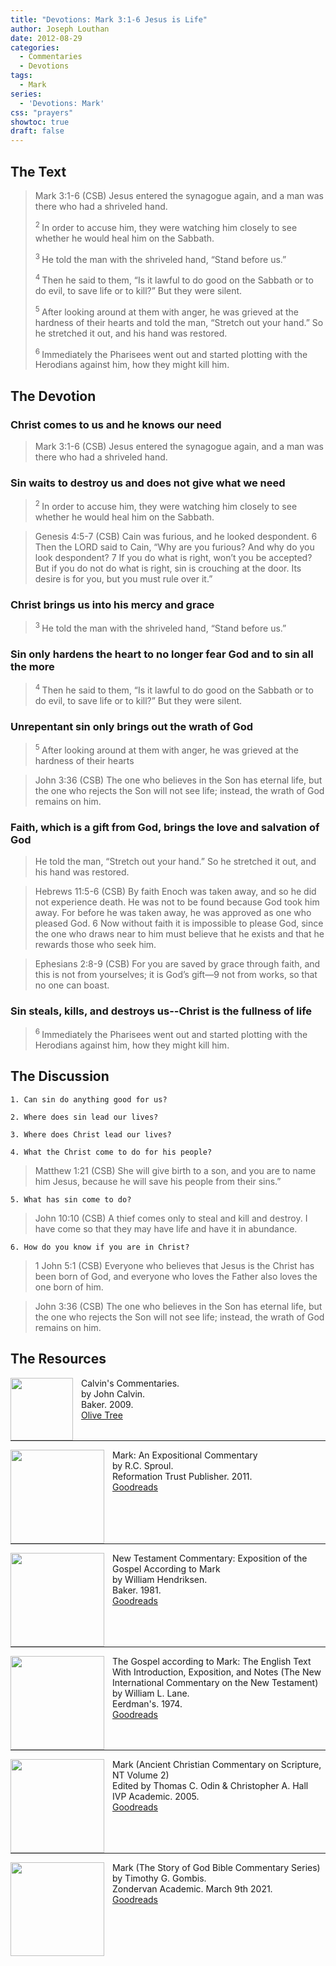 ```yaml
---
title: "Devotions: Mark 3:1-6 Jesus is Life"
author: Joseph Louthan
date: 2012-08-29
categories:
  - Commentaries
  - Devotions
tags:
  - Mark
series:
  - 'Devotions: Mark'
css: "prayers"
showtoc: true
draft: false
---
```

## The Text

>Mark 3:1-6 (CSB) Jesus entered the synagogue again, and a man was there who had a shriveled hand.
>
><sup> 2 </sup>In order to accuse him, they were watching him closely to see whether he would heal him on the Sabbath.
>
><sup> 3 </sup>He told the man with the shriveled hand, “Stand before us.”
>
><sup> 4 </sup>Then he said to them, “Is it lawful to do good on the Sabbath or to do evil, to save life or to kill?” But they were silent.
>
><sup> 5 </sup>After looking around at them with anger, he was grieved at the hardness of their hearts and told the man, “Stretch out your hand.” So he stretched it out, and his hand was restored.
>
><sup> 6 </sup>Immediately the Pharisees went out and started plotting with the Herodians against him, how they might kill him.

## The Devotion

### Christ comes to us and he knows our need

>Mark 3:1-6 (CSB) Jesus entered the synagogue again, and a man was there who had a shriveled hand.

### Sin waits to destroy us and does not give what we need

><sup> 2 </sup>In order to accuse him, they were watching him closely to see whether he would heal him on the Sabbath.

>Genesis 4:5-7 (CSB) Cain was furious, and he looked despondent. 6 Then the LORD said to Cain, “Why are you furious? And why do you look despondent? 7 If you do what is right, won’t you be accepted? But if you do not do what is right, sin is crouching at the door. Its desire is for you, but you must rule over it.”

### Christ brings us into his mercy and grace

><sup> 3 </sup>He told the man with the shriveled hand, “Stand before us.”

### Sin only hardens the heart to no longer fear God and to sin all the more

><sup> 4 </sup>Then he said to them, “Is it lawful to do good on the Sabbath or to do evil, to save life or to kill?” But they were silent.

### Unrepentant sin only brings out the wrath of God

><sup> 5 </sup>After looking around at them with anger, he was grieved at the hardness of their hearts

>John 3:36 (CSB) The one who believes in the Son has eternal life, but the one who rejects the Son will not see life; instead, the wrath of God remains on him.

### Faith, which is a gift from God, brings the love and salvation of God

>He told the man, “Stretch out your hand.” So he stretched it out, and his hand was restored.

>Hebrews 11:5-6 (CSB) By faith Enoch was taken away, and so he did not experience death. He was not to be found because God took him away. For before he was taken away, he was approved as one who pleased God. 6 Now without faith it is impossible to please God, since the one who draws near to him must believe that he exists and that he rewards those who seek him.

>Ephesians 2:8-9 (CSB) For you are saved by grace through faith, and this is not from yourselves; it is God’s gift—9 not from works, so that no one can boast.

### Sin steals, kills, and destroys us--Christ is the fullness of life

><sup> 6 </sup>Immediately the Pharisees went out and started plotting with the Herodians against him, how they might kill him.





## The Discussion

```text
1. Can sin do anything good for us?

2. Where does sin lead our lives?

3. Where does Christ lead our lives?

4. What the Christ come to do for his people?
```

>Matthew 1:21 (CSB) She will give birth to a son, and you are to name him Jesus, because he will save his people from their sins.”

```text
5. What has sin come to do?
```

>John 10:10 (CSB) A thief comes only to steal and kill and destroy. I have come so that they may have life and have it in abundance.

```text
6. How do you know if you are in Christ?
```

>1 John 5:1 (CSB) Everyone who believes that Jesus is the Christ has been born of God, and everyone who loves the Father also loves the one born of him.

>John 3:36 (CSB) The one who believes in the Son has eternal life, but the one who rejects the Son will not see life; instead, the wrath of God remains on him.

<div style="page-break-after: always;"></div>


## The Resources

<p style="clear:both;">

<img src="/images/resources/commentary-calvin-set.png" align="left" width="100" style="padding-right: 10px" />Calvin's Commentaries.  
by John Calvin.  
Baker. 2009.  
[Olive Tree](https://www.olivetree.com/store/product.php?productid=17517)

<p style="clear:both;">

---

<img src="/images/resources/commentary-mark-sproul.jpg" align="left" width="150" style="padding-right: 10px" />Mark: An Expositional Commentary  
by R.C. Sproul.  
Reformation Trust Publisher. 2011.  
[Goodreads](https://www.goodreads.com/book/show/13329901-mark?ac=1&from_search=true&qid=AjPCOwNAXj&rank=1)

<p style="clear:both;">

---

<img src="/images/resources/commentary-mark-hendriksen.jpg" align="left" width="150" style="padding-right: 10px" />New Testament Commentary: Exposition of the Gospel According to Mark  
by William Hendriksen.  
Baker. 1981.  
[Goodreads](https://www.goodreads.com/book/show/2365098.Mark)

<p style="clear:both;">

---

<img src="/images/resources/commentary-mark-lane.jpg" align="left" width="150" style="padding-right: 10px" />The Gospel according to Mark: The English Text With Introduction, Exposition, and Notes (The New International Commentary on the New Testament)  
by William L. Lane.  
Eerdman's. 1974.  
[Goodreads](https://www.goodreads.com/book/show/978619.The_Gospel_of_Mark?from_search=true&from_srp=true&qid=UOUMUiJ7z4&rank=2)

<p style="clear:both;">

---

<img src="/images/resources/commentary-mark-oden.jpg" align="left" width="150" style="padding-right: 10px" />Mark (Ancient Christian Commentary on Scripture, NT Volume 2)  
Edited by Thomas C. Odin & Christopher A. Hall  
IVP Academic. 2005.  
[Goodreads](https://www.goodreads.com/book/show/33015669-mark)

<p style="clear:both;">

---

<img src="/images/resources/commentary-mark-gombis.jpg" align="left" width="150" style="padding-right: 10px" />Mark (The Story of God Bible Commentary Series)  
by Timothy G. Gombis.   
Zondervan Academic. March 9th 2021.  
[Goodreads](https://www.goodreads.com/book/show/54287613-mark)

<p style="clear:both;">

